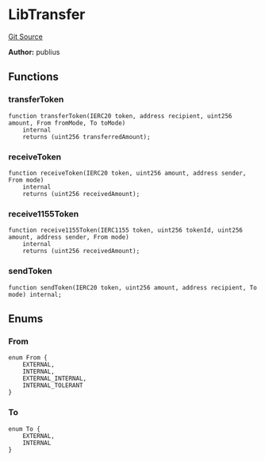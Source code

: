 # LibTransfer
[Git Source](https://github.com/KlimaDAO/klimadao-solidity/blob/29fd912e7e35bfd36ad9c6e57c2a312d3aed3640/src/infinity/libraries/Token/LibTransfer.sol)

**Author:**
publius


## Functions
### transferToken


```solidity
function transferToken(IERC20 token, address recipient, uint256 amount, From fromMode, To toMode)
    internal
    returns (uint256 transferredAmount);
```

### receiveToken


```solidity
function receiveToken(IERC20 token, uint256 amount, address sender, From mode)
    internal
    returns (uint256 receivedAmount);
```

### receive1155Token


```solidity
function receive1155Token(IERC1155 token, uint256 tokenId, uint256 amount, address sender, From mode)
    internal
    returns (uint256 receivedAmount);
```

### sendToken


```solidity
function sendToken(IERC20 token, uint256 amount, address recipient, To mode) internal;
```

## Enums
### From

```solidity
enum From {
    EXTERNAL,
    INTERNAL,
    EXTERNAL_INTERNAL,
    INTERNAL_TOLERANT
}
```

### To

```solidity
enum To {
    EXTERNAL,
    INTERNAL
}
```

